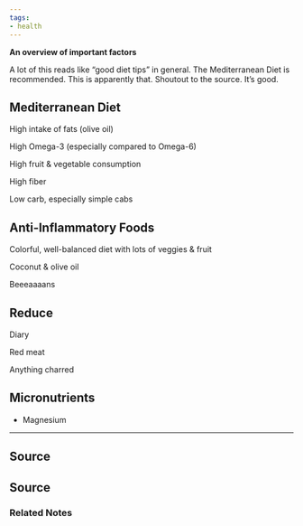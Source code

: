 ```yaml
---
tags:
- health
---
```

**An overview of important factors**

A lot of this reads like “good diet tips” in general. The Mediterranean Diet is recommended. This is apparently that. Shoutout to the source. It’s good.

## Mediterranean Diet

High intake of fats (olive oil)

High Omega-3 (especially compared to Omega-6)

High fruit & vegetable consumption

High fiber

Low carb, especially simple cabs

## Anti-Inflammatory Foods

Colorful, well-balanced diet with lots of veggies & fruit

Coconut & olive oil

Beeeaaaans

## Reduce

Diary

Red meat

Anything charred

## Micronutrients

- Magnesium

---

## Source

## Source

[](https://www.fammed.wisc.edu/files/webfm-uploads/documents/outreach/im/handout_ai_diet_patient.pdf)

### Related Notes